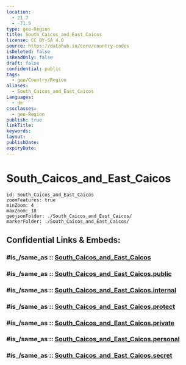 ```yaml
---
location:
  - 21.7
  - -71.5
type: geo-Region
title: South_Caicos_and_East_Caicos
license: CC BY-SA 4.0
source: https://datahub.io/core/country-codes
isDeleted: false
isReadOnly: false
draft: false
confidential: public
tags:
  - geo/Country/Region
aliases:
  - South_Caicos_and_East_Caicos
Languages:
  - de
cssclasses:
  - geo-Region
publish: true
linkTitle:
keywords:
layout:
publishDate:
expiryDate:
---
```


# South_Caicos_and_East_Caicos

```leaflet
id: South_Caicos_and_East_Caicos
zoomFeatures: true 
minZoom: 4 
maxZoom: 18
geojsonFolder: ./South_Caicos_and_East_Caicos/
markerFolder: ./South_Caicos_and_East_Caicos/
```


## Confidential Links & Embeds: 

### #is_/same_as :: [South_Caicos_and_East_Caicos](/_Standards/Earth/Continent/America~Caribbean/Turks_and_Caicos~Islands/Districts~Turks_and_Caicos/South_Caicos_and_East_Caicos.md) 

### #is_/same_as :: [South_Caicos_and_East_Caicos.public](/_public/Earth/Continent/America~Caribbean/Turks_and_Caicos~Islands/Districts~Turks_and_Caicos/South_Caicos_and_East_Caicos.public.md) 

### #is_/same_as :: [South_Caicos_and_East_Caicos.internal](/_internal/Earth/Continent/America~Caribbean/Turks_and_Caicos~Islands/Districts~Turks_and_Caicos/South_Caicos_and_East_Caicos.internal.md) 

### #is_/same_as :: [South_Caicos_and_East_Caicos.protect](/_protect/Earth/Continent/America~Caribbean/Turks_and_Caicos~Islands/Districts~Turks_and_Caicos/South_Caicos_and_East_Caicos.protect.md) 

### #is_/same_as :: [South_Caicos_and_East_Caicos.private](/_private/Earth/Continent/America~Caribbean/Turks_and_Caicos~Islands/Districts~Turks_and_Caicos/South_Caicos_and_East_Caicos.private.md) 

### #is_/same_as :: [South_Caicos_and_East_Caicos.personal](/_personal/Earth/Continent/America~Caribbean/Turks_and_Caicos~Islands/Districts~Turks_and_Caicos/South_Caicos_and_East_Caicos.personal.md) 

### #is_/same_as :: [South_Caicos_and_East_Caicos.secret](/_secret/Earth/Continent/America~Caribbean/Turks_and_Caicos~Islands/Districts~Turks_and_Caicos/South_Caicos_and_East_Caicos.secret.md)

